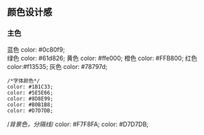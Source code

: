## 颜色设计感



### 主色

蓝色  color: #0c80f9;   
绿色  color: #61d826;
黄色  color: #ffe000;
橙色  color: #FFB800;
红色  color:#f13535;
灰色 color: #78797d;
    
    
    
    /*字体颜色*/
    color: #1B1C33;
    color: #5E5E66;
    color: #8D8E99;
    color: #B0B1B8;
    color: #D7D7DB;


  /*背景色，分隔线*/
  color: #F7F8FA;
  color: #D7D7DB;

